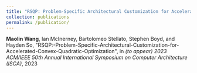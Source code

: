 ```yaml
---
title: "RSQP: Problem-Specific Architectural Customization for Accelerated Convex Quadratic Optimization"
collection: publications
permalink: /publication/
---
```

**Maolin Wang**, Ian McInerney, Bartolomeo Stellato, Stephen Boyd, and Hayden So, "RSQP:-Problem-Specific-Architectural-Customization-for-Accelerated-Convex-Quadratic-Optimization", in *(to appear) 2023 ACM/IEEE 50th Annual International Symposium on Computer Architecture (ISCA)*, 2023
